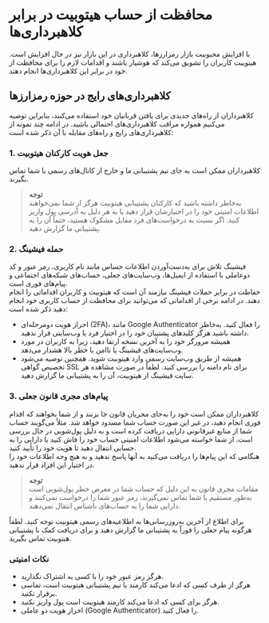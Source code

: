 # محافظت از حساب هیتوبیت در برابر کلاهبرداری‌ها  

با افزایش محبوبیت بازار رمزارزها، کلاهبرداری در این بازار نیز در حال افزایش است. هیتوبیت کاربران را تشویق می‌کند که هوشیار باشند و اقدامات لازم را برای محافظت از خود در برابر این کلاهبرداری‌ها انجام دهند.

## کلاهبرداری‌های رایج در حوزه رمزارزها

کلاهبرداران از راه‌های جدیدی برای یافتن قربانیان خود استفاده می‌کنند، بنابراین توصیه می‌کنیم همواره مراقب کلاهبرداری‌های احتمالی باشید. در ادامه چند نمونه از کلاهبرداری‌های رایج و راه‌های مقابله با آن ذکر شده است:

### 1.	جعل هویت کارکنان هیتوبیت

کلاهبرداران ممکن است به جای تیم پشتیبانی ما و خارج از کانال‌های رسمی با شما تماس بگیرند. 

> **توجه** <br>به‌خاطر داشته باشید که کارکنان پشتیبانی هیتوبیت هرگز از شما نمی‌خواهند اطلاعات امنیتی خود را در اختیارشان قرار دهید یا به هر دلیل به آدرسی پول واریز کنید. اگر نسبت به درخواست‌های فرد مقابل مشکوک هستید، حتماً آن را به پشتیبانی ما گزارش دهید.

### 2.	حمله فیشینگ

فیشینگ تلاش برای به‌دست‌آوردن اطلاعات حساس مانند نام کاربری، رمز عبور و کد دوعاملی با استفاده از ایمیل‌ها، وب‌سایت‌های جعلی، حساب‌های شبکه‌های اجتماعی و پیام‌های فوری است.<br>
حفاظت در برابر حملات فیشینگ نیازمند آن است که هیتوبیت و کاربران اقداماتی را انجام دهند.
در ادامه برخی از اقداماتی که می‌توانید برای محافظت از حساب کاربری خود انجام دهید ذکر شده است:

- احراز هویت دومرحله‌ای (2FA)، مانند Google Authenticator را فعال کنید. به‌خاطر داشته باشید هرگز کلیدهای پشتیبان خود را در اختیار فرد یا وب‌سایتی قرار ندهید.
-	همیشه مرورگر خود را به آخرین نسخه ارتقا دهید، زیرا به کاربران در مورد وب‌سایت‌های فیشینگ یا ناامن با خطر بالا هشدار می‌دهد.
-	همیشه از طریق وب‌سایت رسمی وارد هیتوبیت شوید. همچنین توصیه می‌شود تخصیص گواهی SSL برای 
 نام دامنه را بررسی کنید. 
لطفاً در صورت مشاهده هر سایت فیشینگ از هیتوبیت، آن را     به پشتیبانی ما گزارش دهید.

### 3.	پیام‌های مجری قانون جعلی
کلاهبرداران ممکن است خود را به‌جای مجریان قانون جا بزنند و از شما بخواهند که اقدام فوری انجام دهید، در غیر این صورت حساب شما مسدود خواهد شد.
مثلاً می‌گویند حساب شما از منابع غیرقانونی دارایی دریافت کرده است و به دلیل پول‌شویی در حال بررسی است. از شما خواسته می‌شود اطلاعات امنیتی حساب خود را فاش کنید یا دارایی را به حسابی انتقال دهید تا هویت خود را تأیید کنید.<br>
هنگامی که این پیام‌ها را دریافت می‌کنید به آنها پاسخ ندهید و به هیچ وجه اطلاعات خود را در اختیار این افراد قرار ندهید. 

> **توجه**<br> مقامات مجری قانون به این دلیل که حساب شما در معرض خطر پول‌شویی است به‌طور مستقیم با شما تماس نمی‌گیرند، رمز عبور شما را درخواست نمی‌کنند و دارایی شما را به حساب‌های ناشناس انتقال نمی‌دهند.

برای اطلاع از آخرین به‌روزرسانی‌ها به اطلاعیه‌های رسمی هیتوبیت توجه کنید. لطفاً هرگونه پیام جعلی را فوراً به پشتیبانی ما گزارش دهید و برای دریافت کمک با پشتیبانی هیتوبیت تماس بگیرید.

### نکات امنیتی

-	هرگز رمز عبور خود را با کسی به اشتراک نگذارید.
-	هرگز از طرف کسی که ادعا می‌کند کارمند یا تیم پشتیبانی هیتوبیت است، تماسی برقرار نکنید.
-	هرگز برای کسی که ادعا می‌کند کارمند هیتوبیت است پول واریز نکنید.
-	احراز هویت دو عاملی (Google Authenticator) را فعال کنید.

